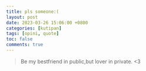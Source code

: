 ```yaml
---
title: pls someone:(
layout: post
date: 2023-03-26 15:06:00 +0800
categories: [kutipan]
tags: [opini, quote]
toc: false
comments: true
---
```


> Be my bestfriend in public,but lover in private. <3